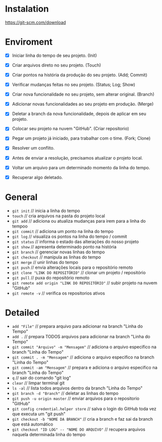 # Instalation
https://git-scm.com/download

# Enviroment
- [x] Iniciar linha do tempo de seu projeto. (Init)

- [x] Criar arquivos direto no seu projeto. (Touch)

- [x] Criar pontos na história da produção do seu projeto. (Add; Commit)

- [x] Verificar mudanças feitas no seu projeto. (Status; Log; Show)

- [x] Criar nova funcionalidade no seu projeto, sem alterar original. (Branch)

- [x] Adicionar novas funcionalidades ao seu projeto em produção. (Merge)

- [x] Deletar a branch da nova funcionalidade, depois de aplicar em seu projeto.

- [x] Colocar seu projeto na nuvem "GitHub". (Criar repositorio)

- [x] Pegar um projeto já iniciado, para trabalhar com o time. (Fork; Clone)

- [x] Resolver um conflito.

- [x] Antes de enviar a resolução, precisamos atualizar o projeto local.

- [x] Voltar um arquivo para um determinado momento da linha do tempo.

- [x] Recuperar algo deletado.


# General
- `git init` // inicia a linha do tempo
- `touch` // cria arquivos na pasta do projeto local
- `git add` // adiciona ou atualiza mudanças para irem para a linha do tempoo
- `git commit` // adiciona um ponto na linha do tempo
- `git log` // visualiza os pontos na linha do tempo / commit
- `git status` // informa o estado das alterações do nosso projeto
- `git show` // apresenta determinado ponto na história
- `git branch` // gerenciar novas linhas do tempo
- `git checkout` // manipula as linhas do tempo
- `git merge` // unir linhas do tempo
- `git push` // envia alterações locais para o repositório remoto
- `git clone "LINK DO REPOSITÓRIO"` // clonar um projeto / repositório
- `git pull` // puxa do repositório remoto
- `git remote add origin "LINK DO REPOSITÓRIO"` // subir projeto na nuvem "GitHub"
- `git remote -v` // verifica os repositorios ativos

# Detailed
- `add "File"` // prepara arquivo para adicionar na branch "Linha do Tempo"
- `add .` // prepara TODOS arquivos para adicionar na branch "Linha do Tempo"
- `git commit "Arquivo" -m "Mensagem"` // adiciona o arquivo especifico na branch "Linha do Tempo"
- `git commit . -m "Mensagem"` // adiciona o arquivo especifico na branch "Linha do Tempo"
- `git commit -am "Mensagem"` // prepara e adiciona o arquivo especifico na branch "Linha do Tempo"
- `q` // sair do comando "git log"
- `clear` // limpar terminal git
- `ls -al` // lista todos arquivos dentro da branch "Linha do Tempo"
- `git branch -d "Branch"` // deletar as linhas do tempo
- `git push -u origin master` // enviar arquivos para o repositorio "GitHub"
- `git config credential.helper store` // salva o login do GitHub toda vez que executa um "git push"
- `git checkout -b "NOME DA BRANCH"` // cria a branch e faz sai da branch que está automático
- `git checkout "ID LOG" -- "NOME DO ARQUIVO"` // recupera arquivos naquela determinada linha do tempo